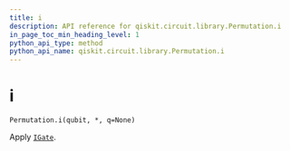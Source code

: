 ```yaml
---
title: i
description: API reference for qiskit.circuit.library.Permutation.i
in_page_toc_min_heading_level: 1
python_api_type: method
python_api_name: qiskit.circuit.library.Permutation.i
---
```


# i

<span id="qiskit.circuit.library.Permutation.i" />

`Permutation.i(qubit, *, q=None)`

Apply [`IGate`](qiskit.circuit.library.IGate "qiskit.circuit.library.IGate").

